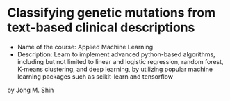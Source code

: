 # Classifying genetic mutations from text-based clinical descriptions

* Name of the course: Applied Machine Learning
* Description: Learn to implement advanced python-based algorithms, including but not limited to linear and logistic regression, random forest, K-means clustering, and deep learning, by utilizing popular machine learning packages such as scikit-learn and tensorflow

by Jong M. Shin
